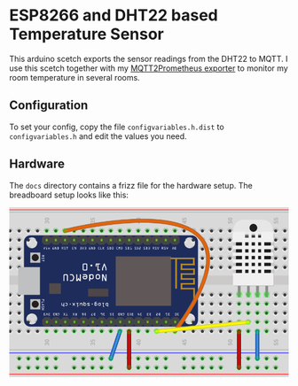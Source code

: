 # ESP8266 and DHT22 based Temperature Sensor

This arduino scetch exports the sensor readings from the DHT22 to MQTT. I use this scetch together with my [MQTT2Prometheus exporter](https://github.com/hikhvar/mqtt2prometheus) to monitor my
room temperature in several rooms.

## Configuration
To set your config, copy the file `configvariables.h.dist` to `configvariables.h` and edit the values you need.

## Hardware
The `docs` directory contains a frizz file for the hardware setup. The breadboard setup looks like this:

![BreadboardSetup](docs/breadboard.png)
